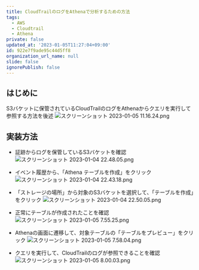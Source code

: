 ```yaml
---
title: CloudTrailのログをAthenaで分析するための方法
tags:
  - AWS
  - Cloudtrail
  - Athena
private: false
updated_at: '2023-01-05T11:27:04+09:00'
id: 922e7f9ade95c44d5ff8
organization_url_name: null
slide: false
ignorePublish: false
---
```

## はじめに
S3バケットに保管されているCloudTrailのログをAthenaからクエリを実行して参照する方法を後述
![スクリーンショット 2023-01-05 11.16.24.png](https://qiita-image-store.s3.ap-northeast-1.amazonaws.com/0/263017/18850e62-99a5-4c8f-833e-51bf1d4827a4.png)


## 実装方法
* 証跡からログを保管しているS3バケットを確認
![スクリーンショット 2023-01-04 22.48.05.png](https://qiita-image-store.s3.ap-northeast-1.amazonaws.com/0/263017/a99e56b5-9e7c-2d65-94ed-6d6c88e486b9.png)

* イベント履歴から、「Athena テーブルを作成」をクリック
![スクリーンショット 2023-01-04 22.43.18.png](https://qiita-image-store.s3.ap-northeast-1.amazonaws.com/0/263017/da8fb2f1-975a-75c2-ab89-8506551aa0d3.png)

* 「ストレージの場所」から対象のS3バケットを選択して、「テーブルを作成」をクリック
![スクリーンショット 2023-01-04 22.50.05.png](https://qiita-image-store.s3.ap-northeast-1.amazonaws.com/0/263017/42b79f0d-841d-3ef3-05b2-f23e2b49105e.png)

* 正常にテーブルが作成されたことを確認
![スクリーンショット 2023-01-05 7.55.25.png](https://qiita-image-store.s3.ap-northeast-1.amazonaws.com/0/263017/3724b4e6-a617-2220-6b34-fc41fc199a37.png)

* Athenaの画面に遷移して、対象テーブルの「テーブルをプレビュー」をクリック
![スクリーンショット 2023-01-05 7.58.04.png](https://qiita-image-store.s3.ap-northeast-1.amazonaws.com/0/263017/525799de-4b65-5235-367a-30e938a9c503.png)

* クエリを実行して、CloudTrailのログが参照できることを確認
![スクリーンショット 2023-01-05 8.00.03.png](https://qiita-image-store.s3.ap-northeast-1.amazonaws.com/0/263017/6d7166da-b379-350a-b05a-b77f4bd4f2d4.png)
